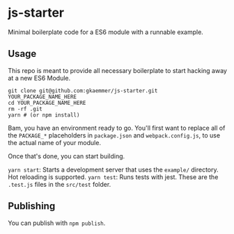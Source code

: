 # js-starter
Minimal boilerplate code for a ES6 module with a runnable example.

## Usage
This repo is meant to provide all necessary boilerplate to start hacking away at a new ES6 Module.

    git clone git@github.com:gkaemmer/js-starter.git YOUR_PACKAGE_NAME_HERE
    cd YOUR_PACKAGE_NAME_HERE
    rm -rf .git
    yarn # (or npm install)

Bam, you have an environment ready to go. You'll first want to replace all of the `PACKAGE_*` placeholders in `package.json` and `webpack.config.js`, to use the actual name of your module.

Once that's done, you can start building.

`yarn start`: Starts a development server that uses the `example/` directory. Hot reloading is supported.
`yarn test`: Runs tests with jest. These are the `.test.js` files in the `src/test` folder.

## Publishing
You can publish with `npm publish`.
